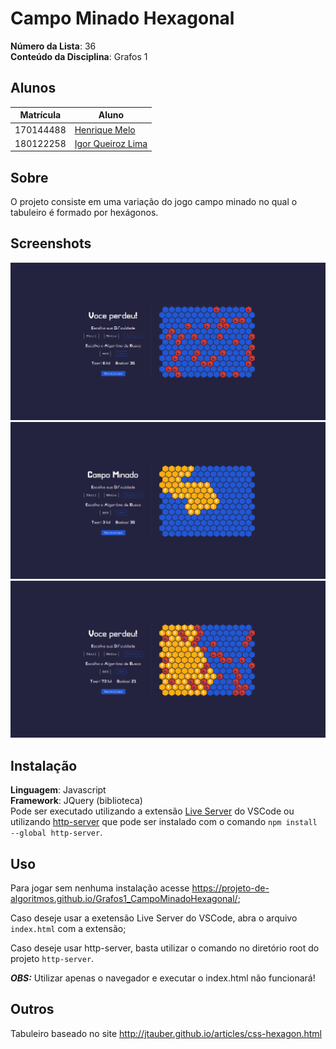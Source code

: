 # Campo Minado Hexagonal

**Número da Lista**: 36<br>
**Conteúdo da Disciplina**: Grafos 1<br>

## Alunos
| Matrícula | Aluno                                                       |
| --------- | ----------------------------------------------------------- |
| 170144488 | [Henrique Melo](https://github.com/HenriqueAmorim20)        |
| 180122258 | [Igor Queiroz Lima](https://github.com/igorq937)            |

## Sobre
O projeto consiste em uma variação do jogo campo minado no qual o tabuleiro é formado por hexágonos.

## Screenshots
![screenshot01](/screenshots/screenshot01.png)
![screenshot02](/screenshots/screenshot02.png)
![screenshot03](/screenshots/screenshot03.png)

## Instalação
**Linguagem**: Javascript<br>
**Framework**: JQuery (biblioteca)<br>
Pode ser executado utilizando a extensão [Live Server](https://marketplace.visualstudio.com/items?itemName=ritwickdey.LiveServer) do VSCode ou utilizando [http-server](https://github.com/http-party/http-server) que pode ser instalado com o comando ```npm install --global http-server```.

## Uso
Para jogar sem nenhuma instalação acesse https://projeto-de-algoritmos.github.io/Grafos1_CampoMinadoHexagonal/;

Caso deseje usar a exetensão Live Server do VSCode, abra o arquivo ```index.html``` com a extensão;

Caso deseje usar http-server, basta utilizar o comando no diretório root do projeto ```http-server```.

***OBS:*** Utilizar apenas o navegador e executar o index.html não funcionará!

## Outros
Tabuleiro baseado no site http://jtauber.github.io/articles/css-hexagon.html
